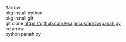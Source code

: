 #arrow
<br>
pkg install python
<br>
pkg install git
<br>
git clone https://github.com/exajancuk/arrow/panah.py
<br>
cd arrow
<br>
python panah.py
